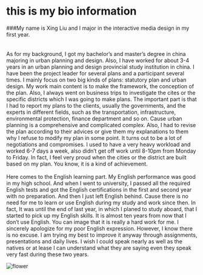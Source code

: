 # this is my bio information

###My name is Xing Liu and I major in the interactive media design in my first year.
     <br>
     <br>    
As for my background, I got my bachelor’s and master’s degree in china majoring in urban planning and design. Also, I have worked for about 3-4 years in an urban planning and design provincial study institution in china. I have been the project leader for several plans and a participant several times.  I mainly focus on two big kinds of plans:  statutory plan and urban design. My work main content is to make the framework, the conception of the plan. Also, I always went on business trips to investigate the cites or the specific districts which I was going to make plans. The important part is that I had to report my plans to the clients, usually the governments, and the experts in different fields, such as the transportation, infrastructure, environmental protection, finance department and so on. Cause urban planning is a comprehensive and complicated complex. Also, I had to revise the plan according to their advices or give them my explanations to them why I refuse to modify my plan in some point. It turns out to be a lot of negotiations and compromises. I used to have a very heavy workload and worked 6-7 days a week, also didn’t get off work until 8-10pm from Monday to Friday. In fact, I feel very proud when the cities or the district are built based on my plan. You know, it is a kind of achievement.
            <br>
            <br>
Here comes to the English learning part. My English performance was good in my high school. And when I went to university, I passed all the required English tests and got the English certifications in the first and second year with no preparation. And then I just left English behind. Cause there is no need for me to learn or use English during my study and work since then. In fact, It was until the end of last year, in which I planed to study aboard, that I started to pick up my English skills. It is almost ten years from now that I don’t use English. You can image that it is really a hard work for me. I sincerely apologize for my poor English expression.  However, I know there is no excuse. I am trying my best to improve it anyway through assignments, presentations and daily lives. I wish I could speak nearly as well as the natives or at lease I can understand what they are saying even they speak very fast during these two years.

![flower](https://b-ssl.duitang.com/uploads/item/201503/21/20150321103044_FinJh.jpeg)
